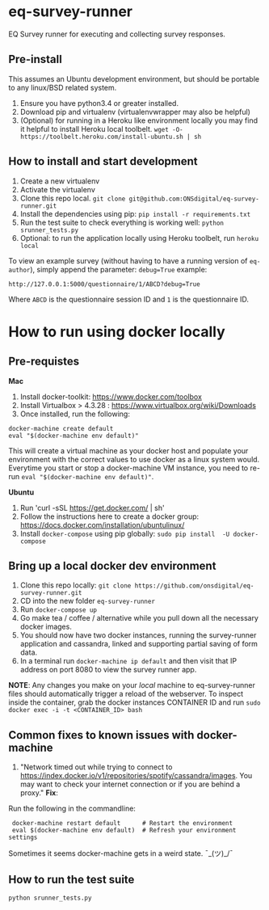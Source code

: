 # eq-survey-runner
EQ Survey runner for executing and collecting survey responses.


## Pre-install
This assumes an Ubuntu development environment, but should be portable to any linux/BSD
related system.

1. Ensure you have python3.4 or greater installed.
2. Download pip and virtualenv (virtualenvwrapper may also be helpful)
3. (Optional) for running in a Heroku like environment locally you may find
it helpful to install Heroku local toolbelt.
`wget -O- https://toolbelt.heroku.com/install-ubuntu.sh | sh`


## How to install and start development

1. Create a new virtualenv
2. Activate the virtualenv
3. Clone this repo local. `git clone git@github.com:ONSdigital/eq-survey-runner.git`
4. Install the dependencies using pip: `pip install -r requirements.txt`
5. Run the test suite to check everything is working well: `python srunner_tests.py`
6. Optional: to run the application locally using Heroku toolbelt, run `heroku local`

To view an example survey (without having to have a running version of `eq-author`), simply append the parameter: `debug=True`
example:

  `http://127.0.0.1:5000/questionnaire/1/ABCD?debug=True`

Where `ABCD` is the questionnaire session ID and `1` is the questionnaire ID.


# How to run using docker locally


## Pre-requistes

__Mac__

1. Install docker-toolkit: https://www.docker.com/toolbox
2. Install Virtualbox > 4.3.28 : https://www.virtualbox.org/wiki/Downloads
2. Once installed, run the following:
```
docker-machine create default
eval "$(docker-machine env default)"
```
This will create a virtual machine as your docker host and populate your
environment with the correct values to use docker as a linux system would.
Everytime you start or stop a docker-machine VM instance, you need to
re-run `eval "$(docker-machine env default)"`.


__Ubuntu__

1. Run 'curl -sSL https://get.docker.com/ | sh'
2. Follow the instructions here to create a docker group: https://docs.docker.com/installation/ubuntulinux/
3. Install `docker-compose` using pip globally: `sudo pip install  -U docker-compose`


## Bring up a local docker dev environment

1. Clone this repo locally: `git clone https://github.com/onsdigital/eq-survey-runner.git`
2. CD into the new folder `eq-survey-runner`
3. Run `docker-compose up`
4. Go make tea / coffee / alternative while you pull down all the necessary docker images.
5. You should now have two docker instances, running the survey-runner application and cassandra, linked
and supporting partial saving of form data.
6. In a terminal run `docker-machine ip default` and then visit that IP address on port 8080 to view
the survey runner app.

__NOTE__: Any changes you make on your *local* machine to eq-survey-runner files should automatically trigger
a reload of the webserver. To inspect inside the container, grab the docker instances CONTAINER ID and run
`sudo docker exec -i -t <CONTAINER_ID> bash`


## Common fixes to known issues with docker-machine

1. "Network timed out while trying to connect to https://index.docker.io/v1/repositories/spotify/cassandra/images. You may want to check your internet connection or if you are behind a proxy."
__Fix__:

Run the following in the commandline:

```
 docker-machine restart default      # Restart the environment
 eval $(docker-machine env default)  # Refresh your environment settings
```
Sometimes it seems docker-machine gets in a weird state. ¯\_(ツ)_/¯


## How to run the test suite

`python srunner_tests.py`
